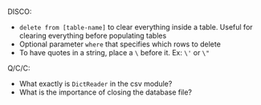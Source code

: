 DISCO:
* `delete from [table-name]` to clear everything inside a table. Useful for clearing everything before populating tables
* Optional parameter `where` that specifies which rows to delete
* To have quotes in a string, place a `\` before it. Ex: `\'` or `\"`

Q/C/C:
* What exactly is `DictReader` in the csv module?
* What is the importance of closing the database file?